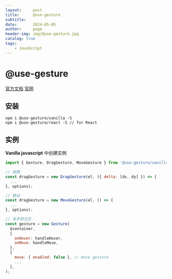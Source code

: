 ```yaml
---
layout:     post
title:      @use-gesture
subtitle:   
date:       2024-05-05
author:     page
header-img: img/@use-gesture.jpg
catalog: true
tags:
    - JavaScript
---
```


# @use-gesture

[官方文档](https://use-gesture.netlify.app/docs/) [官网](https://use-gesture.netlify.app/)

## 安装

```shell
npm i @use-gesture/vanilla -S
npm i @use-gesture/react -S // for React
```

## 实例

**Vanilla javascript** 中创建实例

```js
import { Gesture, DragGesture, MoveGesture } from '@use-gesture/vanilla';

// 拖拽
const dragGesture = new DragGesture(el, ({ delta: [dx, dy] }) => {
  ...
}, options);

// 移动
const dragGesture = new MoveGesture(el, () => {
  ...
}, options);

// 多手势交互
const gesture = new Gesture(
  $container,
  {
    onHover: handleHover,
    onMove: handleMove,
  },
  {
    move: { enabled: false }, // move gesture
    ... 
  },
);
```